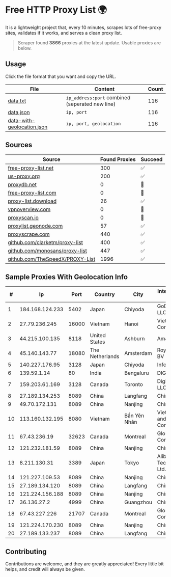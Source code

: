 
# Free HTTP Proxy List 🌍

It is a lightweight project that, every 10 minutes, scrapes lots of free-proxy sites, validates if it works, and serves a clean proxy list.


> Scraper found **3866** proxies at the latest update. Usable proxies are below.

## Usage

Click the file format that you want and copy the URL.


|File|Content|Count|
|----|-------|-----|
|[data.txt](https://raw.githubusercontent.com/themiralay/Proxy-List-World/master/data.txt)|`ip_address:port` combined (seperated new line)|116|
|[data.json](https://raw.githubusercontent.com/themiralay/Proxy-List-World/master/data.json)|`ip, port`|116|
|[data-with-geolocation.json](https://raw.githubusercontent.com/themiralay/Proxy-List-World/master/data-with-geolocation.json)|`ip, port, geolocation`|116|

## Sources

|Source|Found Proxies|Succeed|
|------|-------------|-------|
|[free-proxy-list.net](https://free-proxy-list.net)|300|✅|
|[us-proxy.org](https://www.us-proxy.org)|200|✅|
|[proxydb.net](http://proxydb.net)|0|🚫|
|[free-proxy-list.com](https://free-proxy-list.com/?page=&port=&type%5B%5D=http&type%5B%5D=https&up_time=0&search=Search)|0|🚫|
|[proxy-list.download](https://www.proxy-list.download/HTTP)|26|✅|
|[vpnoverview.com](https://vpnoverview.com/privacy/anonymous-browsing/free-proxy-servers)|0|🚫|
|[proxyscan.io](https://www.proxyscan.io)|0|🚫|
|[proxylist.geonode.com](https://proxylist.geonode.com/api/proxy-list?limit=300&page=1&sort_by=lastChecked&sort_type=desc&protocols=http,https)|57|✅|
|[proxyscrape.com](https://api.proxyscrape.com/v2/?request=displayproxies&protocol=http&timeout=10000&country=all&ssl=all&anonymity=all)|440|✅|
|[github.com/clarketm/proxy-list](https://raw.githubusercontent.com/clarketm/proxy-list/master/proxy-list-raw.txt)|400|✅|
|[github.com/monosans/proxy-list](https://raw.githubusercontent.com/monosans/proxy-list/main/proxies/http.txt)|447|✅|
|[github.com/TheSpeedX/PROXY-List](https://raw.githubusercontent.com/TheSpeedX/PROXY-List/master/http.txt)|1996|✅|


## Sample Proxies With Geolocation Info

|#|Ip|Port|Country|City|Internet Service Provider|
|-|--|----|-------|----|-------------------------|
|1|184.168.124.233|5402|Japan|Chiyoda|GoDaddy.com, LLC|
|2|27.79.236.245|16000|Vietnam|Hanoi|Viettel Corporation|
|3|44.215.100.135|8118|United States|Ashburn|Amazon.com|
|4|45.140.143.77|18080|The Netherlands|Amsterdam|RoyaleHosting BV|
|5|140.227.176.95|3128|Japan|Chiyoda|InfoSphere|
|6|139.59.1.14|80|India|Bengaluru|DIGITALOCEAN|
|7|159.203.61.169|3128|Canada|Toronto|DigitalOcean, LLC|
|8|27.189.134.253|8089|China|Langfang|Chinanet|
|9|49.70.172.131|8089|China|Nanjing|Chinanet|
|10|113.160.132.195|8080|Vietnam|Bẩn Yên Nhân|VietNam Post and Telecom Corporation|
|11|67.43.236.19|32623|Canada|Montreal|GloboTech Communications|
|12|121.232.181.59|8089|China|Nanjing|Chinanet|
|13|8.211.130.31|3389|Japan|Tokyo|Alibaba (US) Technology Co., Ltd.|
|14|121.227.109.53|8089|China|Nanjing|China Telecom|
|15|27.189.134.120|8089|China|Langfang|Chinanet|
|16|121.224.156.188|8089|China|Nanjing|China Telecom|
|17|36.136.27.2|4999|China|Guangzhou|China Mobile|
|18|67.43.227.226|21707|Canada|Montreal|GloboTech Communications|
|19|121.224.170.230|8089|China|Nanjing|China Telecom|
|20|27.189.133.237|8089|China|Langfang|Chinanet|



## Contributing

Contributions are welcome, and they are greatly appreciated! Every
little bit helps, and credit will always be given.

